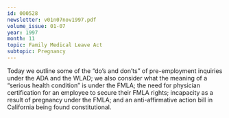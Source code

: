 ```yaml
---
id: 000528
newsletter: v01n07nov1997.pdf
volume_issue: 01-07
year: 1997
month: 11
topic: Family Medical Leave Act
subtopic: Pregnancy
---
```


Today we outline some of the “do’s and don’ts” of pre-employment inquiries under the ADA and the WLAD; we also consider what the meaning of a “serious health condition” is under the FMLA; the need for physician certification for an employee to secure their FMLA rights; incapacity as a result of pregnancy under the FMLA; and an anti-affirmative action bill in California being found constitutional.